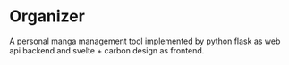 # Organizer

A personal manga management tool implemented by python flask as web api backend and svelte + carbon design as frontend.
